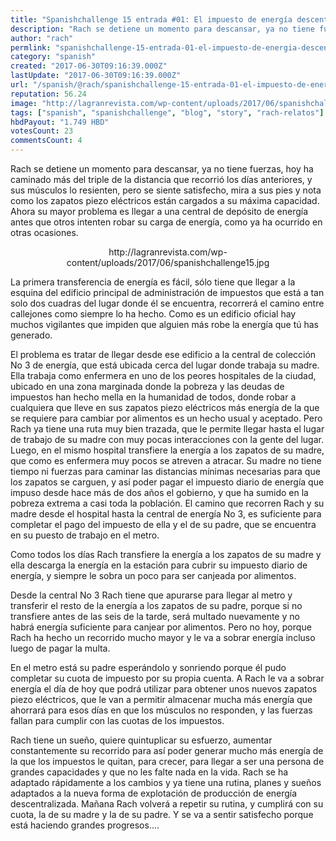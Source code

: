 ```yaml
---
title: "Spanishchallenge 15 entrada #01: El impuesto de energía descentralizada"
description: "Rach se detiene un momento para descansar, ya no tiene fuerzas, hoy ha caminado más del triple de la distancia que recorrió los días anteriores, y sus..."
author: "rach"
permlink: "spanishchallenge-15-entrada-01-el-impuesto-de-energia-descentralizada"
category: "spanish"
created: "2017-06-30T09:16:39.000Z"
lastUpdate: "2017-06-30T09:16:39.000Z"
url: "/spanish/@rach/spanishchallenge-15-entrada-01-el-impuesto-de-energia-descentralizada"
reputation: 56.24
image: "http://lagranrevista.com/wp-content/uploads/2017/06/spanishchallenge15.jpg"
tags: ["spanish", "spanishchallenge", "blog", "story", "rach-relatos"]
hbdPayout: "1.749 HBD"
votesCount: 23
commentsCount: 4
---
```


Rach se detiene un momento para descansar, ya no tiene fuerzas, hoy ha caminado más del triple de la distancia que recorrió los días anteriores, y sus músculos lo resienten, pero se siente satisfecho, mira a sus pies y nota como los zapatos piezo eléctricos están cargados a su máxima capacidad. Ahora su mayor problema es llegar a una central de depósito de energía antes que otros intenten robar su carga de energía, como ya ha ocurrido en otras ocasiones.

<center>http://lagranrevista.com/wp-content/uploads/2017/06/spanishchallenge15.jpg</center>

La primera transferencia de energía es fácil, sólo tiene que llegar a la esquina del edificio principal de administración de impuestos que está a tan solo dos cuadras del lugar donde él se encuentra, recorrerá el camino entre callejones como siempre lo ha hecho. Como es un edificio oficial hay muchos vigilantes que impiden que alguien más robe la energía que tú has generado.

El problema es tratar de llegar desde ese edificio a la central de colección No 3 de energía, que está ubicada cerca del lugar donde trabaja su madre. Ella trabaja como enfermera en uno de los peores hospitales de la ciudad, ubicado en una zona marginada donde la pobreza y las deudas de  impuestos han hecho mella en la humanidad de todos, donde robar  a cualquiera que lleve en sus zapatos piezo eléctricos más energía de la que se requiere para cambiar por alimentos es un hecho usual y aceptado. Pero Rach ya tiene una ruta muy bien trazada, que le permite llegar hasta el lugar de trabajo de su madre con muy pocas interacciones con la gente del lugar. Luego, en el mismo hospital transfiere la energía a los zapatos de su madre, que como es enfermera muy pocos se atreven a atracar. Su madre no tiene tiempo ni fuerzas para caminar las distancias mínimas necesarias para que los zapatos se carguen,  y así poder pagar el impuesto diario de energía que impuso desde hace más de dos años el gobierno, y que ha sumido en la pobreza extrema a casi toda la población. El camino que recorren Rach y su madre desde el hospital hasta la central de energía No 3, es suficiente para completar el pago del impuesto de ella y el de su padre, que se encuentra en su puesto de trabajo en el metro. 

Como todos los días Rach transfiere la energía a los zapatos de su madre y ella descarga la energía en la estación para cubrir su impuesto diario de energía, y siempre le sobra un poco para ser canjeada por alimentos.

Desde la central No 3 Rach tiene que apurarse para llegar al metro y transferir el resto de la energía a los zapatos de su padre, porque si no transfiere antes de las seis de la tarde, será multado nuevamente y no habrá energía suficiente para canjear por alimentos. Pero no hoy, porque Rach ha hecho un recorrido mucho mayor y le va a sobrar energía incluso luego de pagar la multa. 

En el metro está su padre esperándolo y sonriendo porque él pudo completar su cuota de impuesto por su propia cuenta. A Rach le va a sobrar energía el día de hoy que podrá utilizar para obtener unos nuevos zapatos piezo eléctricos, que le van a permitir almacenar mucha más energía que ahorrará para esos días en que los músculos no responden, y las fuerzas fallan para cumplir con las cuotas de los impuestos. 

Rach tiene un sueño, quiere quintuplicar su esfuerzo, aumentar constantemente su recorrido para así poder generar mucho más energía de la que los impuestos le quitan, para crecer, para llegar a ser una persona de grandes capacidades y que no les falte nada en la vida. Rach se ha adaptado rápidamente a los cambios y ya tiene una rutina, planes y sueños adaptados a la nueva forma de explotación de producción de energía descentralizada. Mañana Rach volverá a repetir su rutina, y cumplirá con su cuota, la de su madre y la de su padre. Y se va a sentir satisfecho porque está haciendo grandes progresos....